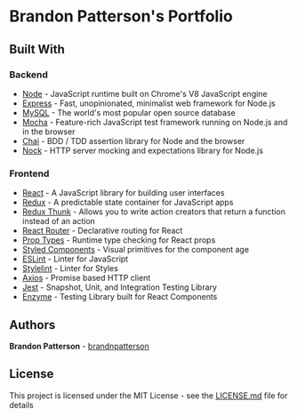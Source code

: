 # Brandon Patterson's Portfolio

## Built With

### Backend

- [Node](https://nodejs.org/) - JavaScript runtime built on Chrome's V8 JavaScript engine
- [Express](https://expressjs.com/) - Fast, unopinionated, minimalist web framework for Node.js
- [MySQL](https://www.mysql.com/) - The world's most popular open source database
- [Mocha](https://mochajs.org/) - Feature-rich JavaScript test framework running on Node.js and in the browser
- [Chai](https://www.mysql.com/) - BDD / TDD assertion library for Node and the browser
- [Nock](https://www.mysql.com/) - HTTP server mocking and expectations library for Node.js

### Frontend

- [React](https://reactjs.org/) - A JavaScript library for building user interfaces
- [Redux](https://redux.js.org/) - A predictable state container for JavaScript apps
- [Redux Thunk](https://github.com/reduxjs/redux-thunk/) - Allows you to write action creators that return a function instead of an action
- [React Router](https://reacttraining.com/react-router/) - Declarative routing for React
- [Prop Types](https://github.com/facebook/prop-types/) - Runtime type checking for React props
- [Styled Components](https://www.styled-components.com/) - Visual primitives for the component age
- [ESLint](https://stylelint.io/) - Linter for JavaScript
- [Stylelint](https://stylelint.io/) - Linter for Styles
- [Axios](https://github.com/axios/axios/) - Promise based HTTP client
- [Jest](https://jestjs.io/) - Snapshot, Unit, and Integration Testing Library
- [Enzyme](https://airbnb.io/enzyme/) - Testing Library built for React Components

## Authors

**Brandon Patterson** - [brandnpatterson](https://github.com/brandnpatterson)

## License

This project is licensed under the MIT License - see the [LICENSE.md](LICENSE.md) file for details
